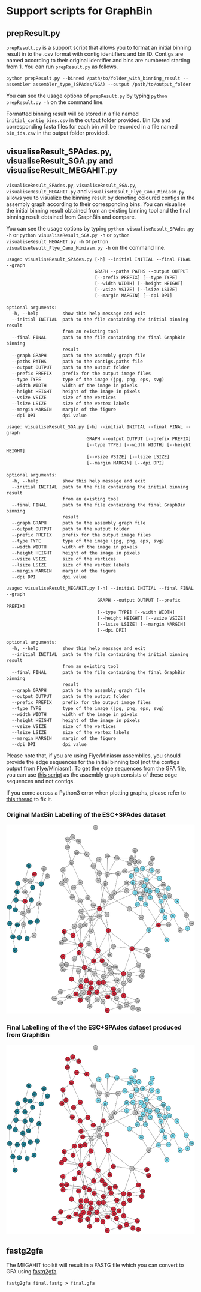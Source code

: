 # Support scripts for GraphBin

## prepResult.py

`prepResult.py` is a support script that allows you to format an initial binning result in to the .csv format with contig identifiers and bin ID. Contigs are named according to their original identifier and bins are numbered starting from 1. You can run `prepResult.py` as follows.

```
python prepResult.py --binned /path/to/folder_with_binning_result --assembler assembler_type_(SPAdes/SGA) --output /path/to/output_folder
```
You can see the usage options of `prepResult.py` by typing `python prepResult.py -h` on the command line.

Formatted binning result will be stored in a file named `initial_contig_bins.csv` in the output folder provided. Bin IDs and corresponding fasta files for each bin will be recorded in a file named `bin_ids.csv` in the output folder provided.

## visualiseResult_SPAdes.py, visualiseResult_SGA.py and visualiseResult_MEGAHIT.py

`visualiseResult_SPAdes.py`, `visualiseResult_SGA.py`, `visualiseResult_MEGAHIT.py` and `visualiseResult_Flye_Canu_Miniasm.py` allows you to visualize the binning result by denoting coloured contigs in the assembly graph according to their corresponding bins. You can visualise the initial binning result obtained from an existing binning tool and the final binning result obtained from GraphBin and compare.

You can see the usage options by typing `python visualiseResult_SPAdes.py -h` or `python visualiseResult_SGA.py -h` or `python visualiseResult_MEGAHIT.py -h` or `python visualiseResult_Flye_Canu_Miniasm.py -h` on the command line.

```
usage: visualiseResult_SPAdes.py [-h] --initial INITIAL --final FINAL --graph
                                 GRAPH --paths PATHS --output OUTPUT
                                 [--prefix PREFIX] [--type TYPE]
                                 [--width WIDTH] [--height HEIGHT]
                                 [--vsize VSIZE] [--lsize LSIZE]
                                 [--margin MARGIN] [--dpi DPI]

optional arguments:
  -h, --help         show this help message and exit
  --initial INITIAL  path to the file containing the initial binning result
                     from an existing tool
  --final FINAL      path to the file containing the final GraphBin binning
                     result
  --graph GRAPH      path to the assembly graph file
  --paths PATHS      path to the contigs.paths file
  --output OUTPUT    path to the output folder
  --prefix PREFIX    prefix for the output image files
  --type TYPE        type of the image (jpg, png, eps, svg)
  --width WIDTH      width of the image in pixels
  --height HEIGHT    height of the image in pixels
  --vsize VSIZE      size of the vertices
  --lsize LSIZE      size of the vertex labels
  --margin MARGIN    margin of the figure
  --dpi DPI          dpi value

```
```
usage: visualiseResult_SGA.py [-h] --initial INITIAL --final FINAL --graph
                              GRAPH --output OUTPUT [--prefix PREFIX]
                              [--type TYPE] [--width WIDTH] [--height HEIGHT]
                              [--vsize VSIZE] [--lsize LSIZE]
                              [--margin MARGIN] [--dpi DPI]

optional arguments:
  -h, --help         show this help message and exit
  --initial INITIAL  path to the file containing the initial binning result
                     from an existing tool
  --final FINAL      path to the file containing the final GraphBin binning
                     result
  --graph GRAPH      path to the assembly graph file
  --output OUTPUT    path to the output folder
  --prefix PREFIX    prefix for the output image files
  --type TYPE        type of the image (jpg, png, eps, svg)
  --width WIDTH      width of the image in pixels
  --height HEIGHT    height of the image in pixels
  --vsize VSIZE      size of the vertices
  --lsize LSIZE      size of the vertex labels
  --margin MARGIN    margin of the figure
  --dpi DPI          dpi value
```
```
usage: visualiseResult_MEGAHIT.py [-h] --initial INITIAL --final FINAL --graph
                                  GRAPH --output OUTPUT [--prefix PREFIX]
                                  [--type TYPE] [--width WIDTH]
                                  [--height HEIGHT] [--vsize VSIZE]
                                  [--lsize LSIZE] [--margin MARGIN]
                                  [--dpi DPI]

optional arguments:
  -h, --help         show this help message and exit
  --initial INITIAL  path to the file containing the initial binning result
                     from an existing tool
  --final FINAL      path to the file containing the final GraphBin binning
                     result
  --graph GRAPH      path to the assembly graph file
  --output OUTPUT    path to the output folder
  --prefix PREFIX    prefix for the output image files
  --type TYPE        type of the image (jpg, png, eps, svg)
  --width WIDTH      width of the image in pixels
  --height HEIGHT    height of the image in pixels
  --vsize VSIZE      size of the vertices
  --lsize LSIZE      size of the vertex labels
  --margin MARGIN    margin of the figure
  --dpi DPI          dpi value
```

Please note that, if you are using Flye/Miniasm assemblies, you should provide the edge sequences for the initial binning tool (not the contigs output from Flye/Miniasm). To get the edge sequences from the GFA file, you can use [this script](https://github.com/Vini2/GraphBin/blob/master/support/flye_miniasm_gfa2fasta.py) as the assembly graph consists of these edge sequences and not contigs.

If you come across a Python3 error when plotting graphs, please refer to [this thread](https://github.com/igraph/python-igraph/issues/88) to fix it.

### Original MaxBin Labelling of the ESC+SPAdes dataset
<p align="center">
  <img src="../images/3G_initial_binning_result.png" width="600" title="MaxBin Labelling" alt="MaxBin Labelling">
</p>

### Final Labelling of the of the ESC+SPAdes dataset produced from GraphBin
<p align="center">
  <img src="../images/3G_final_GraphBin_binning_result.png" width="600" title="Final Labelling" alt="Final Labelling">
</p>

## fastg2gfa

The MEGAHIT toolkit will result in a FASTG file which you can convert to GFA using [fastg2gfa](https://github.com/lh3/gfa1/blob/master/misc/fastg2gfa.c).

```
fastg2gfa final.fastg > final.gfa
```
